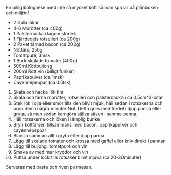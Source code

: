 En billig bolognese med inte så mycket kött så man sparar på plånboken och miljön!

* 2 Gula lökar
* 4-6 Morötter (ca 400g)
* 1 Palsternacka i lagom storlek
* 1 Fjärdedels rotselleri (ca 200g)
* 2 Paket tärnad bacon (ca 200g)
* Nötfärs, 250g
* Tomatpuré, 3msk
* 1 Burk skalade tomater (400g)
* 500ml Köttbuljong
* 200ml Rött vin (billigt funkar)
* Paprikapulver (ca 1msk)
* Cayennepeppar (ca 0.5tsk)

1. Skala och hacka lök fint
2. Skala och tärna morötter, rotselleri och palsternacka i ca 0.5cm^3-bitar
3. Stek lök i olja eller smör tills den blivit mjuk, häll sedan i rotsakerna och bryn dem i några minuter
   Not: Detta görs med fördel i djup panna eller gryta, så man sedan kan göra själva såsen i samma panna.
4. Häll rotsakerna och löken i lämplig bunke
5. Bryn köttfärsen tillsammans med bacon, paprikapulver och cayennepeppar
5. Blanda samman allt i gryta eller djup panna
6. Lägg till skalade tomater och krossa med gaffel eller kniv direkt i pannan
7. Lägg till buljong, tomatpuré och vin
8. Smaka av med mer kryddor och vin
9. Puttra under lock tills rotsaker blivit mjuka (ca 20-30minuter)

Serveras med pasta och riven parmesan.
